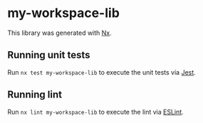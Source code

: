 # my-workspace-lib

This library was generated with [Nx](https://nx.dev).

## Running unit tests

Run `nx test my-workspace-lib` to execute the unit tests via [Jest](https://jestjs.io).

## Running lint

Run `nx lint my-workspace-lib` to execute the lint via [ESLint](https://eslint.org/).
